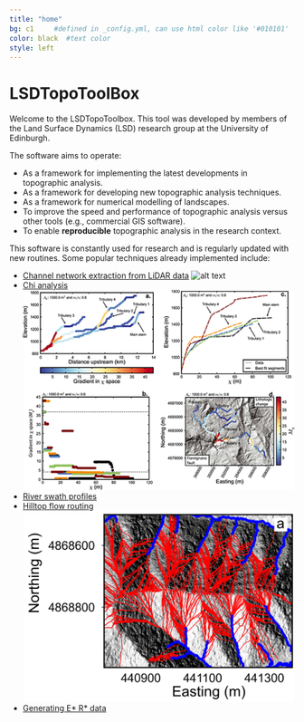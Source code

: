 ```yaml
---
title: "home"
bg: c1     #defined in _config.yml, can use html color like '#010101'
color: black  #text color
style: left
---
```


<span class="fa-stack subtlecircle" style="font-size:100px; background:rgba(240,180,0,0.1)">
  <i class="fa fa-circle fa-stack-2x text-white"></i>
  <i class="fa fa-university fa-stack-1x text-c1"></i>
</span>

# LSDTopoToolBox

Welcome to the LSDTopoToolbox. This tool was developed by members of the Land Surface
Dynamics (LSD) research group at the University of Edinburgh.

The software aims to operate:

* As a framework for implementing the latest developments in topographic analysis.
* As a framework for developing new topographic analysis techniques.
* As a framework for numerical modelling of landscapes.
* To improve the speed and performance of topographic analysis versus other tools (e.g., commercial GIS software).
* To enable **reproducible** topographic analysis in the research context.

This software is constantly used for research and is regularly updated with new routines. Some
popular techniques already implemented include:

* [Channel network extraction from LiDAR data](http://www.geos.ed.ac.uk/~smudd/LSDTT_docs/html/channel_heads.html)
![alt text](img/channel_network.png "Channel network")
* [Chi analysis](http://www.geos.ed.ac.uk/~smudd/LSDTT_docs/html/chi_profiles.html) 
![alt text](img/chi.png "Chi analysis")
* [River swath profiles](http://www.geos.ed.ac.uk/~smudd/LSDTT_docs/html/swath_profiles.html)
* [Hilltop flow routing](http://www.geos.ed.ac.uk/~smudd/LSDTT_docs/html/basin_metrics.html)
![alt text](img/hfr.png "Hilltop flow routing")
* [Generating E* R* data](http://www.geos.ed.ac.uk/~smudd/LSDTT_docs/html/ER_Star.html)


